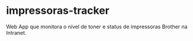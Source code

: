 # impressoras-tracker
Web App que monitora o nível de toner e status de impressoras Brother na Intranet.
